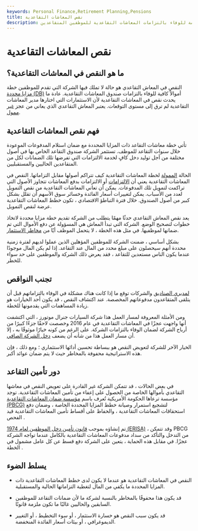 ```yaml
---
keywords: Personal Finance,Retirement Planning,Pensions
title: نقص المعاشات التقاعدية
description: يحدث نقص في المعاش التقاعدي عندما تفتقر الشركة التي لديها خطة مزايا محددة إلى الأموال اللازمة للوفاء بالتزامات المعاشات التقاعدية للموظفين المتقاعدين.
---
```


# نقص المعاشات التقاعدية
## ما هو النقص في المعاشات التقاعدية؟

النقص في المعاش التقاعدي هو حالة لا تملك فيها الشركة التي تقدم للموظفين خطة [مزايا محددة (DB)](/definedbenefitpensionplan) أموالاً كافية للوفاء بالتزامات صندوق المعاشات التقاعدية. عادة ما يحدث نقص في المعاشات التقاعدية لأن الاستثمارات التي اختارها مدير المعاشات التقاعدية لم ترق إلى مستوى التوقعات. يعتبر المعاش التقاعدي الذي يعاني من عجز [غير](/underfunded_pension_plan) [ممول](/underfunded_pension_plan).

## فهم نقص المعاشات التقاعدية

تأتي خطة معاشات التقاعد ذات المزايا المحددة مع ضمان استلام المدفوعات الموعودة خلال سنوات التقاعد للموظف. تستثمر الشركة صندوق التقاعد الخاص بها في أصول مختلفة من أجل توليد دخل كافٍ لخدمة الالتزامات التي تفرضها تلك الضمانات لكل من المتقاعدين الحاليين والمستقبليين.

الحالة [الممولة](/fundedstatus) لخطة المعاشات التقاعدية كيف تتراكم أصولها مقابل التزاماتها. النقص في المعاشات التقاعدية يعني أن [الالتزامات](/liability) أو الالتزامات بدفع المعاشات تتجاوز الأصول التي تراكمت لتمويل تلك المدفوعات. يمكن أن تعاني المعاشات التقاعدية من نقص التمويل لعدد من الأسباب. يمكن لتغييرات أسعار الفائدة وخسائر سوق الأسهم أن تقلل بشكل كبير من أصول الصندوق. خلال فترة التباطؤ الاقتصادي ، تكون خطط المعاشات التقاعدية عرضة لنقص التمويل.

يعد نقص المعاش التقاعدي حدثًا مهمًا يتطلب من الشركة تقديم خطة مزايا محددة لاتخاذ خطوات لتصحيح الوضع. الشركة التي تبدأ المعاش هي المسؤولة عن دفع الأموال التي تم ضمانها لموظفيها. في مثل هذه الخطة ، لا يتحمل الموظف أيًا من [مخاطر الاستثمار](/risk).

بشكل أساسي ، ضمنت الشركة للموظفين المؤهلين الذين عملوا لديهم لفترة زمنية محددة أنهم سيحصلون على مبلغ محدد من المال عند التقاعد. إذا لم يكن المال موجودًا عندما يكون الناس مستعدين للتقاعد ، فقد يعرض ذلك الشركة والموظفين على حد سواء للخطر.

## تجنب النواقص

[لمديري الصناديق](/fundmanager) والشركات توقع ما إذا كانت هناك مشكلة في الوفاء بالتزاماتهم قبل أن يتلقى المتقاعدون مدفوعاتهم المخصصة. عند اكتشاف النقص ، قد يكون أحد الخيارات هو زيادة المساهمات التي يقدمونها للخطة.

ومن الأمثلة المعروفة لمسار العمل هذا شركة السيارات جنرال موتورز ، التي اكتشفت أنها واجهت عجزًا في المعاشات التقاعدية في عام 2016 وخصصت لاحقًا جزءًا كبيرًا من أرباح الشركة لضمان الوفاء بالتزامات الشركة. على الرغم من كونه خيارًا موثوقًا به ، إلا أن مسار العمل هذا من شأنه أن يضعف [دخل الشركة الصافي](/netincome).

الخيار الآخر للشركة لتعويض النقص هو ببساطة تحسين أدائها الاستثماري ؛ ومع ذلك ، فإن هذه الاستراتيجية محفوفة بالمخاطر حيث لا يتم ضمان عوائد أكبر.

## دور تأمين التقاعد

في بعض الحالات ، قد تتمكن الشركة غير القادرة على تعويض النقص في معاشها التقاعدي بأموالها الخاصة من الحصول على إعفاء من تأمين المعاشات التقاعدية. توجد مؤسسة ترعاها الحكومة الأمريكية تُعرف باسم [مؤسسة ضمان المعاشات التقاعدية (PBCG)](/pbgc) لتشجيع استمرار وصيانة خطط المزايا المحددة الخاصة ، وضمان دفع استحقاقات المعاشات التقاعدية ، والحفاظ على أقساط تأمين المعاشات التقاعدية قيد الفحص .

تم إنشاؤه بموجب [قانون تأمين دخل الموظفين لعام 1974 (ERISA)](/erisa) ، وقد تتمكن PBCG من التدخل والتأكد من سداد مدفوعات المعاشات التقاعدية بالكامل عندما تواجه الشركة عجزًا. في مقابل هذه الحماية ، يتعين على الشركة دفع قسط عن كل عامل مشمول في الخطة .

## يسلط الضوء

- النقص في المعاشات التقاعدية هو عندما لا يكون لدى خطط المعاشات التقاعدية ذات المزايا المحددة ما يكفي من المال لتغطية التزاماتها الحالية والمستقبلية.

- قد يكون هذا محفوفًا بالمخاطر بالنسبة لشركة ما لأن ضمانات التقاعد للموظفين السابقين والحاليين غالبًا ما تكون ملزمة قانونًا.

- قد يكون سبب النقص هو خسارة الاستثمار ، أو سوء التخطيط ، أو التغيير الديموغرافي ، أو بيئات أسعار الفائدة المنخفضة.


